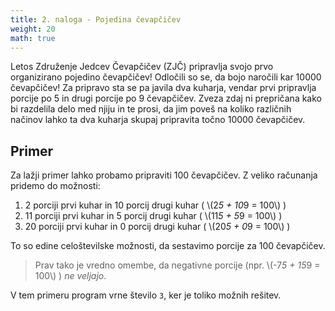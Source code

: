 ```yaml
---
title: 2. naloga - Pojedina čevapčičev
weight: 20
math: true
---
```


Letos Združenje Jedcev Čevapčičev (ZJČ) pripravlja svojo prvo organizirano
pojedino čevapčičev! Odločili so se, da bojo naročili kar 10000 čevapčičev!
Za pripravo sta se pa javila dva kuharja, vendar prvi pripravlja porcije po 5
in drugi porcije po 9 čevapčičev. Zveza zdaj ni prepričana kako bi razdelila
delo med njiju in te prosi, da jim poveš na koliko različnih načinov lahko ta
dva kuharja skupaj pripravita točno 10000 čevapčičev.

## Primer

Za lažji primer lahko probamo pripraviti 100 čevapčičev. Z veliko računanja
pridemo do možnosti:

1. 2 porciji prvi kuhar in 10 porcij drugi kuhar ( \\(2*5 + 10*9 = 100\\) )
1. 11 porciji prvi kuhar in 5 porcij drugi kuhar ( \\(11*5 + 5*9 = 100\\) )
1. 20 porciji prvi kuhar in 0 porcij drugi kuhar ( \\(20*5 + 0*9 = 100\\) )

To so edine celoštevilske možnosti, da sestavimo porcije za 100 čevapčičev.

> Prav tako je vredno omembe, da negativne porcije
> (npr. \\(-7*5 + 15*9 = 100\\) ) *ne veljajo*.

V tem primeru program vrne število `3`, ker je toliko možnih rešitev.
